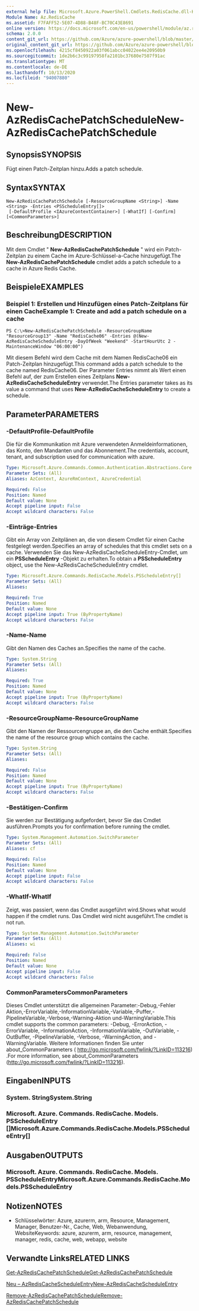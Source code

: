 ```yaml
---
external help file: Microsoft.Azure.PowerShell.Cmdlets.RedisCache.dll-Help.xml
Module Name: Az.RedisCache
ms.assetid: F7FAFF52-5E07-4D88-B48F-BC70C43E8691
online version: https://docs.microsoft.com/en-us/powershell/module/az.rediscache/new-azrediscachepatchschedule
schema: 2.0.0
content_git_url: https://github.com/Azure/azure-powershell/blob/master/src/RedisCache/RedisCache/help/New-AzRedisCachePatchSchedule.md
original_content_git_url: https://github.com/Azure/azure-powershell/blob/master/src/RedisCache/RedisCache/help/New-AzRedisCachePatchSchedule.md
ms.openlocfilehash: 4215cf8450922a03f061abcc04022ee4e20950b9
ms.sourcegitcommit: 1de2b6c3c99197958fa2101bc37680e7507f91ac
ms.translationtype: MT
ms.contentlocale: de-DE
ms.lasthandoff: 10/13/2020
ms.locfileid: "94007880"
---
```

# <span data-ttu-id="1d4f1-101">New-AzRedisCachePatchSchedule</span><span class="sxs-lookup"><span data-stu-id="1d4f1-101">New-AzRedisCachePatchSchedule</span></span>

## <span data-ttu-id="1d4f1-102">Synopsis</span><span class="sxs-lookup"><span data-stu-id="1d4f1-102">SYNOPSIS</span></span>
<span data-ttu-id="1d4f1-103">Fügt einen Patch-Zeitplan hinzu.</span><span class="sxs-lookup"><span data-stu-id="1d4f1-103">Adds a patch schedule.</span></span>

## <span data-ttu-id="1d4f1-104">Syntax</span><span class="sxs-lookup"><span data-stu-id="1d4f1-104">SYNTAX</span></span>

```
New-AzRedisCachePatchSchedule [-ResourceGroupName <String>] -Name <String> -Entries <PSScheduleEntry[]>
 [-DefaultProfile <IAzureContextContainer>] [-WhatIf] [-Confirm] [<CommonParameters>]
```

## <span data-ttu-id="1d4f1-105">Beschreibung</span><span class="sxs-lookup"><span data-stu-id="1d4f1-105">DESCRIPTION</span></span>
<span data-ttu-id="1d4f1-106">Mit dem Cmdlet " **New-AzRedisCachePatchSchedule** " wird ein Patch-Zeitplan zu einem Cache im Azure-Schlüssel-a-Cache hinzugefügt.</span><span class="sxs-lookup"><span data-stu-id="1d4f1-106">The **New-AzRedisCachePatchSchedule** cmdlet adds a patch schedule to a cache in Azure Redis Cache.</span></span>

## <span data-ttu-id="1d4f1-107">Beispiele</span><span class="sxs-lookup"><span data-stu-id="1d4f1-107">EXAMPLES</span></span>

### <span data-ttu-id="1d4f1-108">Beispiel 1: Erstellen und Hinzufügen eines Patch-Zeitplans für einen Cache</span><span class="sxs-lookup"><span data-stu-id="1d4f1-108">Example 1: Create and add a patch schedule on a cache</span></span>
```
PS C:\>New-AzRedisCachePatchSchedule -ResourceGroupName "ResourceGroup13" -Name "RedisCache06" -Entries @(New-AzRedisCacheScheduleEntry -DayOfWeek "Weekend" -StartHourUtc 2 -MaintenanceWindow "06:00:00")
```

<span data-ttu-id="1d4f1-109">Mit diesem Befehl wird dem Cache mit dem Namen RedisCache06 ein Patch-Zeitplan hinzugefügt.</span><span class="sxs-lookup"><span data-stu-id="1d4f1-109">This command adds a patch schedule to the cache named RedisCache06.</span></span>
<span data-ttu-id="1d4f1-110">Der Parameter Entries nimmt als Wert einen Befehl auf, der zum Erstellen eines Zeitplans **New-AzRedisCacheScheduleEntry** verwendet.</span><span class="sxs-lookup"><span data-stu-id="1d4f1-110">The Entries parameter takes as its value a command that uses **New-AzRedisCacheScheduleEntry** to create a schedule.</span></span>

## <span data-ttu-id="1d4f1-111">Parameter</span><span class="sxs-lookup"><span data-stu-id="1d4f1-111">PARAMETERS</span></span>

### <span data-ttu-id="1d4f1-112">-DefaultProfile</span><span class="sxs-lookup"><span data-stu-id="1d4f1-112">-DefaultProfile</span></span>
<span data-ttu-id="1d4f1-113">Die für die Kommunikation mit Azure verwendeten Anmeldeinformationen, das Konto, den Mandanten und das Abonnement.</span><span class="sxs-lookup"><span data-stu-id="1d4f1-113">The credentials, account, tenant, and subscription used for communication with azure.</span></span>

```yaml
Type: Microsoft.Azure.Commands.Common.Authentication.Abstractions.Core.IAzureContextContainer
Parameter Sets: (All)
Aliases: AzContext, AzureRmContext, AzureCredential

Required: False
Position: Named
Default value: None
Accept pipeline input: False
Accept wildcard characters: False
```

### <span data-ttu-id="1d4f1-114">-Einträge</span><span class="sxs-lookup"><span data-stu-id="1d4f1-114">-Entries</span></span>
<span data-ttu-id="1d4f1-115">Gibt ein Array von Zeitplänen an, die von diesem Cmdlet für einen Cache festgelegt werden.</span><span class="sxs-lookup"><span data-stu-id="1d4f1-115">Specifies an array of schedules that this cmdlet sets on a cache.</span></span> <span data-ttu-id="1d4f1-116">Verwenden Sie das New-AzRedisCacheScheduleEntry-Cmdlet, um ein **PSScheduleEntry** -Objekt zu erhalten.</span><span class="sxs-lookup"><span data-stu-id="1d4f1-116">To obtain a **PSScheduleEntry** object, use the New-AzRedisCacheScheduleEntry cmdlet.</span></span>

```yaml
Type: Microsoft.Azure.Commands.RedisCache.Models.PSScheduleEntry[]
Parameter Sets: (All)
Aliases:

Required: True
Position: Named
Default value: None
Accept pipeline input: True (ByPropertyName)
Accept wildcard characters: False
```

### <span data-ttu-id="1d4f1-117">-Name</span><span class="sxs-lookup"><span data-stu-id="1d4f1-117">-Name</span></span>
<span data-ttu-id="1d4f1-118">Gibt den Namen des Caches an.</span><span class="sxs-lookup"><span data-stu-id="1d4f1-118">Specifies the name of the cache.</span></span>

```yaml
Type: System.String
Parameter Sets: (All)
Aliases:

Required: True
Position: Named
Default value: None
Accept pipeline input: True (ByPropertyName)
Accept wildcard characters: False
```

### <span data-ttu-id="1d4f1-119">-ResourceGroupName</span><span class="sxs-lookup"><span data-stu-id="1d4f1-119">-ResourceGroupName</span></span>
<span data-ttu-id="1d4f1-120">Gibt den Namen der Ressourcengruppe an, die den Cache enthält.</span><span class="sxs-lookup"><span data-stu-id="1d4f1-120">Specifies the name of the resource group which contains the cache.</span></span>

```yaml
Type: System.String
Parameter Sets: (All)
Aliases:

Required: False
Position: Named
Default value: None
Accept pipeline input: True (ByPropertyName)
Accept wildcard characters: False
```

### <span data-ttu-id="1d4f1-121">-Bestätigen</span><span class="sxs-lookup"><span data-stu-id="1d4f1-121">-Confirm</span></span>
<span data-ttu-id="1d4f1-122">Sie werden zur Bestätigung aufgefordert, bevor Sie das Cmdlet ausführen.</span><span class="sxs-lookup"><span data-stu-id="1d4f1-122">Prompts you for confirmation before running the cmdlet.</span></span>

```yaml
Type: System.Management.Automation.SwitchParameter
Parameter Sets: (All)
Aliases: cf

Required: False
Position: Named
Default value: None
Accept pipeline input: False
Accept wildcard characters: False
```

### <span data-ttu-id="1d4f1-123">-WhatIf</span><span class="sxs-lookup"><span data-stu-id="1d4f1-123">-WhatIf</span></span>
<span data-ttu-id="1d4f1-124">Zeigt, was passiert, wenn das Cmdlet ausgeführt wird.</span><span class="sxs-lookup"><span data-stu-id="1d4f1-124">Shows what would happen if the cmdlet runs.</span></span> <span data-ttu-id="1d4f1-125">Das Cmdlet wird nicht ausgeführt.</span><span class="sxs-lookup"><span data-stu-id="1d4f1-125">The cmdlet is not run.</span></span>

```yaml
Type: System.Management.Automation.SwitchParameter
Parameter Sets: (All)
Aliases: wi

Required: False
Position: Named
Default value: None
Accept pipeline input: False
Accept wildcard characters: False
```

### <span data-ttu-id="1d4f1-126">CommonParameters</span><span class="sxs-lookup"><span data-stu-id="1d4f1-126">CommonParameters</span></span>
<span data-ttu-id="1d4f1-127">Dieses Cmdlet unterstützt die allgemeinen Parameter:-Debug,-Fehler Aktion,-ErrorVariable,-InformationVariable,-Variable,-Puffer,-PipelineVariable,-Verbose,-Warning-Aktion und-WarningVariable.</span><span class="sxs-lookup"><span data-stu-id="1d4f1-127">This cmdlet supports the common parameters: -Debug, -ErrorAction, -ErrorVariable, -InformationAction, -InformationVariable, -OutVariable, -OutBuffer, -PipelineVariable, -Verbose, -WarningAction, and -WarningVariable.</span></span> <span data-ttu-id="1d4f1-128">Weitere Informationen finden Sie unter about_CommonParameters ( http://go.microsoft.com/fwlink/?LinkID=113216) .</span><span class="sxs-lookup"><span data-stu-id="1d4f1-128">For more information, see about_CommonParameters (http://go.microsoft.com/fwlink/?LinkID=113216).</span></span>

## <span data-ttu-id="1d4f1-129">Eingaben</span><span class="sxs-lookup"><span data-stu-id="1d4f1-129">INPUTS</span></span>

### <span data-ttu-id="1d4f1-130">System. String</span><span class="sxs-lookup"><span data-stu-id="1d4f1-130">System.String</span></span>

### <span data-ttu-id="1d4f1-131">Microsoft. Azure. Commands. RedisCache. Models. PSScheduleEntry []</span><span class="sxs-lookup"><span data-stu-id="1d4f1-131">Microsoft.Azure.Commands.RedisCache.Models.PSScheduleEntry[]</span></span>

## <span data-ttu-id="1d4f1-132">Ausgaben</span><span class="sxs-lookup"><span data-stu-id="1d4f1-132">OUTPUTS</span></span>

### <span data-ttu-id="1d4f1-133">Microsoft. Azure. Commands. RedisCache. Models. PSScheduleEntry</span><span class="sxs-lookup"><span data-stu-id="1d4f1-133">Microsoft.Azure.Commands.RedisCache.Models.PSScheduleEntry</span></span>

## <span data-ttu-id="1d4f1-134">Notizen</span><span class="sxs-lookup"><span data-stu-id="1d4f1-134">NOTES</span></span>
* <span data-ttu-id="1d4f1-135">Schlüsselwörter: Azure, azurerm, arm, Resource, Management, Manager, Benutzer-Nr., Cache, Web, Webanwendung, Website</span><span class="sxs-lookup"><span data-stu-id="1d4f1-135">Keywords: azure, azurerm, arm, resource, management, manager, redis, cache, web, webapp, website</span></span>

## <span data-ttu-id="1d4f1-136">Verwandte Links</span><span class="sxs-lookup"><span data-stu-id="1d4f1-136">RELATED LINKS</span></span>

[<span data-ttu-id="1d4f1-137">Get-AzRedisCachePatchSchedule</span><span class="sxs-lookup"><span data-stu-id="1d4f1-137">Get-AzRedisCachePatchSchedule</span></span>](./Get-AzRedisCachePatchSchedule.md)

[<span data-ttu-id="1d4f1-138">Neu – AzRedisCacheScheduleEntry</span><span class="sxs-lookup"><span data-stu-id="1d4f1-138">New-AzRedisCacheScheduleEntry</span></span>](./New-AzRedisCacheScheduleEntry.md)

[<span data-ttu-id="1d4f1-139">Remove-AzRedisCachePatchSchedule</span><span class="sxs-lookup"><span data-stu-id="1d4f1-139">Remove-AzRedisCachePatchSchedule</span></span>](./Remove-AzRedisCachePatchSchedule.md)


